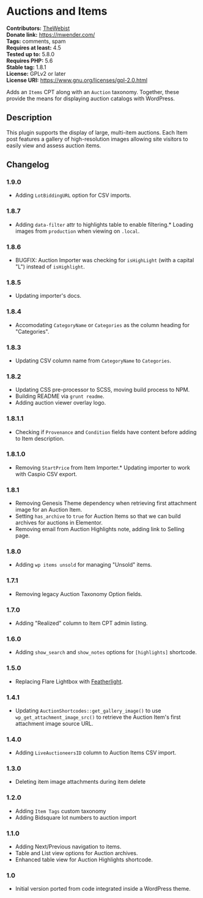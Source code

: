 # Auctions and Items #
**Contributors:** [TheWebist](https://profiles.wordpress.org/TheWebist)  
**Donate link:** https://mwender.com/  
**Tags:** comments, spam  
**Requires at least:** 4.5  
**Tested up to:** 5.8.0  
**Requires PHP:** 5.6  
**Stable tag:** 1.8.1  
**License:** GPLv2 or later  
**License URI:** https://www.gnu.org/licenses/gpl-2.0.html  

Adds an `Items` CPT along with an `Auction` taxonomy. Together, these provide the means for displaying auction catalogs with WordPress.

## Description ##

This plugin supports the display of large, multi-item auctions. Each Item post features a gallery of high-resolution images allowing site visitors to easily view and assess auction items.

## Changelog ##

### 1.9.0 ###
* Adding `LotBiddingURL` option for CSV imports.

### 1.8.7 ###
* Adding `data-filter` attr to highlights table to enable filtering.* Loading images from `production` when viewing on `.local`.

### 1.8.6 ###
* BUGFIX: Auction Importer was checking for `isHighLight` (with a capital "L") instead of `isHighlight`.

### 1.8.5 ###
* Updating importer's docs.

### 1.8.4 ###
* Accomodating `CategoryName` or `Categories` as the column heading for "Categories".

### 1.8.3 ###
* Updating CSV column name from `CategoryName` to `Categories`.

### 1.8.2 ###
* Updating CSS pre-processor to SCSS, moving build process to NPM.
* Building README via `grunt readme`.
* Adding auction viewer overlay logo.

### 1.8.1.1 ###
* Checking if `Provenance` and `Condition` fields have content before adding to Item description.

### 1.8.1.0 ###
* Removing `StartPrice` from Item Importer.* Updating importer to work with Caspio CSV export.

### 1.8.1 ###
* Removing Genesis Theme dependency when retrieving first attachment image for an Auction Item.
* Setting `has_archive` to `true` for Auction Items so that we can build archives for auctions in Elementor.
* Removing email from Auction Highlights note, adding link to Selling page.

### 1.8.0 ###
* Adding `wp items unsold` for managing "Unsold" items.

### 1.7.1 ###
* Removing legacy Auction Taxonomy Option fields.

### 1.7.0 ###
* Adding "Realized" column to Item CPT admin listing.

### 1.6.0 ###
* Adding `show_search` and `show_notes` options for `[highlights]` shortcode.

### 1.5.0 ###
* Replacing Flare Lightbox with [Featherlight](https://github.com/noelboss/featherlight).

### 1.4.1 ###
* Updating `AuctionShortcodes::get_gallery_image()` to use `wp_get_attachment_image_src()` to retrieve the Auction Item's first attachment image source URL.

### 1.4.0 ###
* Adding `LiveAuctioneersID` column to Auction Items CSV import.

### 1.3.0 ###
* Deleting item image attachments during item delete

### 1.2.0 ###
* Adding `Item Tags` custom taxonomy
* Adding Bidsquare lot numbers to auction import

### 1.1.0 ###
* Adding Next/Previous navigation to items.
* Table and List view options for Auction archives.
* Enhanced table view for Auction Highlights shortcode.

### 1.0 ###
* Initial version ported from code integrated inside a WordPress theme.